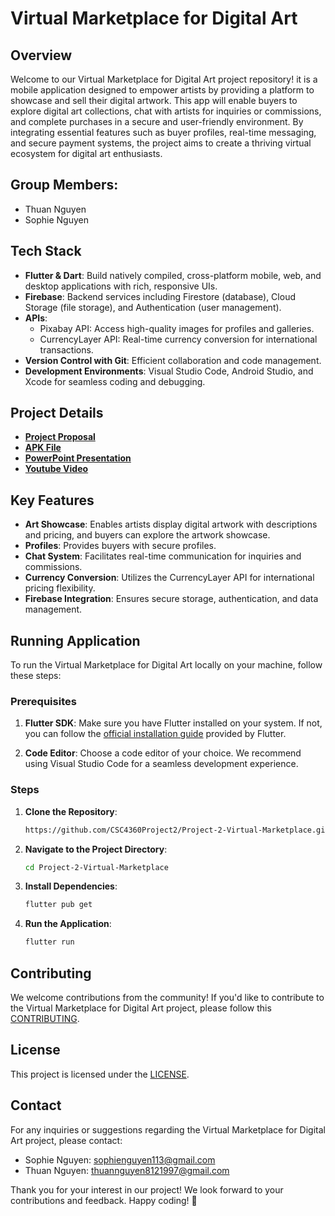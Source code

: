 # Virtual Marketplace for Digital Art

## Overview

Welcome to our Virtual Marketplace for Digital Art project repository! it is a mobile application designed to empower artists by providing a platform to showcase and sell their digital artwork. This app will enable buyers to explore digital art collections, chat with artists for inquiries or commissions, and complete purchases in a secure and user-friendly environment. By integrating essential features such as buyer profiles, real-time messaging, and secure payment systems, the project aims to create a thriving virtual ecosystem for digital art enthusiasts.


## Group Members:

- Thuan Nguyen
- Sophie Nguyen

## Tech Stack

- **Flutter & Dart**: Build natively compiled, cross-platform mobile, web, and desktop applications with rich, responsive UIs.
- **Firebase**: Backend services including Firestore (database), Cloud Storage (file storage), and Authentication (user management).
- **APIs**:
  + Pixabay API: Access high-quality images for profiles and galleries.
  + CurrencyLayer API: Real-time currency conversion for international transactions.
- **Version Control with Git**: Efficient collaboration and code management.
- **Development Environments**: Visual Studio Code, Android Studio, and Xcode for seamless coding and debugging.

## Project Details

- [**Project Proposal**]()
- [**APK File**]()
- [**PowerPoint Presentation**]()
- [**Youtube Video**]()

## Key Features

- **Art Showcase**: Enables artists display digital artwork with descriptions and pricing, and buyers can explore the artwork showcase. 
- **Profiles**: Provides buyers with secure profiles.
- **Chat System**: Facilitates real-time communication for inquiries and commissions.
- **Currency Conversion**: Utilizes the CurrencyLayer API for international pricing flexibility.
- **Firebase Integration**: Ensures secure storage, authentication, and data management.


## Running Application

To run the Virtual Marketplace for Digital Art locally on your machine, follow these steps:

### Prerequisites

1. **Flutter SDK**: Make sure you have Flutter installed on your system. If not, you can follow the [official installation guide](https://flutter.dev/docs/get-started/install) provided by Flutter.

2. **Code Editor**: Choose a code editor of your choice. We recommend using Visual Studio Code for a seamless development experience.

### Steps

1. **Clone the Repository**:

   ```bash
   https://github.com/CSC4360Project2/Project-2-Virtual-Marketplace.git

   ```

2. **Navigate to the Project Directory**:

   ```bash
   cd Project-2-Virtual-Marketplace

   ```

3. **Install Dependencies**:

   ```bash
   flutter pub get

   ```

4. **Run the Application**:
   ```bash
   flutter run
   ```

## Contributing

We welcome contributions from the community! If you'd like to contribute to the Virtual Marketplace for Digital Art project, please follow this [CONTRIBUTING](https://github.com/CSC4360Project2/Project-2-Virtual-Marketplace/blob/main/CONTRIBUTING.md).

## License

This project is licensed under the [LICENSE](https://github.com/CSC4360Project2/Project-2-Virtual-Marketplace?tab=Apache-2.0-1-ov-file).

## Contact

For any inquiries or suggestions regarding the Virtual Marketplace for Digital Art project, please contact:

- Sophie Nguyen: [sophienguyen113@gmail.com](mailto:sophienguyen113@gmail.com)
- Thuan Nguyen: [thuannguyen8121997@gmail.com](thuannguyen8121997@gmail.com)

Thank you for your interest in our project! We look forward to your contributions and feedback. Happy coding! 🚀

